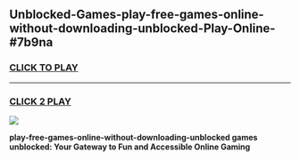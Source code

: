 
## Unblocked-Games-play-free-games-online-without-downloading-unblocked-Play-Online-#7b9na
<h3>
<a href="https://premium.freeplayer.one?title=play-free-games-online-without-downloading-unblocked&ref=24F">CLICK TO PLAY</a></h3>
<hr>

<h3>
<a href="https://premium.freeplayer.one?title=play-free-games-online-without-downloading-unblocked&ref=24F">CLICK 2 PLAY</a>
  
</h3>

<a href="https://premium.freeplayer.one?title=play-free-games-online-without-downloading-unblocked&ref=24F/"><img src="https://clearcache.store/games.png"></a>


**play-free-games-online-without-downloading-unblocked games unblocked: Your Gateway to Fun and Accessible Online Gaming**
